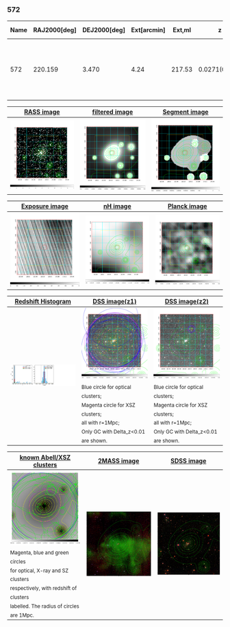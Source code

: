 <div STYLE="page-break-after: always;"></div>

### 572

|Name|RAJ2000[deg]|DEJ2000[deg] |Ext[arcmin]| Ext,ml | z | z_src| C|GC(XSZ,Delta_z<0.01)| GC(OPT,Delta_z<0.01)|GC| R_sig[arcmin] | R500[arcmin] | R500[Mpc]| CRsig[c/s] | CR500[c/s] |L500[1E44 erg/s]|F500[1E-12 erg/s/cm^2]| M500[1E14 Msun]|Tx[keV]|Cnt_sig|Beta|Rc[arcmin]|Comment|Alias|
|---|---|---|---|---|---|------|---|--------|---------|----------|---|---|---|---|---|---|---|---|---|---|---|---|---|---|
|572| 220.159| 3.470| 4.24| 217.53| 0.0271(0.005)| z1, z_xsz| B| MCXC, PSZ2, Tar| N| C, F20, MCXC, N, PSZ2, Tar, W, XCS| 38.620| 22.457| 0.734| 1.053(0.117)| 0.985(0.109)| 0.299(0.024)| 17.820(1.457)| 1.15(0.05)| 2.36(0.06)| 311.5| 0.506(-0.004+0.008)| 2.987(-0.161+0.209)| -| k494|

|[RASS image](../image/572/572_img.pdf)|[filtered image](../image/572/572_fil.pdf)|[Segment image](../image/572/572_seg.pdf)|
|-------------------|--------------------|-------------------|
| <img src="../image/572/572_img.png" width="300">  | <img src="../image/572/572_fil.png" width="300">   | <img src="../image/572/572_seg.png" width="300">  |

|[Exposure image](../image/572/572_mex.pdf)| [nH image](../image/572/572_nh.pdf)| [Planck image](../image/572/572_p.pdf)|
|-------------------|--------------------|-------------------|
|<img src="../image/572/572_mex.png" width="300">   | <img src="../image/572/572_nh.png" width="300">    | <img src="../image/572/572_p.png" width="300"> |

|[Redshift Histogram](../image/572/572_zg.pdf) | [DSS image(z1)](../image/572/572_dss_z1.pdf)      |  [DSS image(z2)](../image/572/572_dss_z2.pdf)    |
|-------------------|--------------------|-------------------|
|<img src="../image/572/572_zg.png" width="300"> |<img src="../image/572/572_dss_z1.png" width="300"> <sub><br>Blue circle for optical clusters; <br>Magenta circle for XSZ clusters; <br>all with r=1Mpc; <br>Only GC with Delta_z<0.01 are shown. </sub>| <img src="../image/572/572_dss_z2.png" width="300"><sub><br>Blue circle for optical clusters; <br>Magenta circle for XSZ clusters; <br>all with r=1Mpc; <br>Only GC with Delta_z<0.01 are shown. </sub> |

|[known Abell/XSZ clusters](../image/572/572_gc.pdf) | [2MASS image](../image/572/572_2mass.pdf)      |[SDSS image](../image/572/572_sdss.pdf)   |
|-------------------|-------------------|-------------------|
|<img src=../image/572/572_gc.png width="300"> <br><sub>Magenta, blue and green circles <br>for optical, X-ray and SZ clusters <br>respectively, with redshift of clusters <br>labelled. The radius of circles <br>are 1Mpc.</sub>|<img src="../image/572/572_2mass.png" width="300">  | <img src="../image/572/572_sdss.png" width="300">  |




